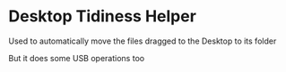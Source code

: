 # Desktop Tidiness Helper

Used to automatically move the files dragged to the Desktop to its folder
  
But it does some USB operations too
